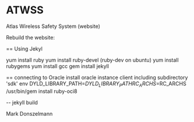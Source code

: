 ATWSS
=====

Atlas Wireless Safety System (website)

Rebuild the website:

== Using Jekyl

yum install ruby
yum install ruby-devel		(ruby-dev on ubuntu)
yum install rubygems
yum install gcc
gem install jekyll

== connecting to Oracle
install oracle instance client including subdirectory 'sdk'
env DYLD_LIBRARY_PATH=$DYLD_LIBRARY_PATH RC_ARCHS=$RC_ARCHS /usr/bin/gem install ruby-oci8

--
jekyll build


Mark Donszelmann
